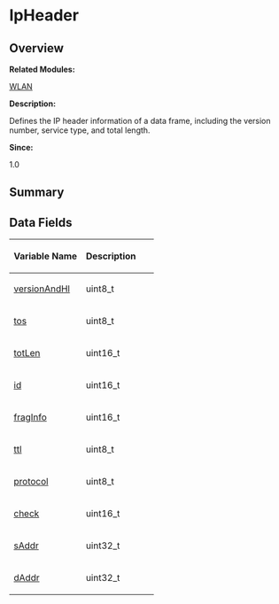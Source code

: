 # IpHeader<a name="ZH-CN_TOPIC_0000001055518094"></a>

## **Overview**<a name="section1973559391093531"></a>

**Related Modules:**

[WLAN](WLAN.md)

**Description:**

Defines the IP header information of a data frame, including the version number, service type, and total length. 

**Since:**

1.0

## **Summary**<a name="section1562540729093531"></a>

## Data Fields<a name="pub-attribs"></a>

<a name="table1348591861093531"></a>
<table><thead align="left"><tr id="row1749390429093531"><th class="cellrowborder" valign="top" width="50%" id="mcps1.1.3.1.1"><p id="p531585113093531"><a name="p531585113093531"></a><a name="p531585113093531"></a>Variable Name</p>
</th>
<th class="cellrowborder" valign="top" width="50%" id="mcps1.1.3.1.2"><p id="p1892422270093531"><a name="p1892422270093531"></a><a name="p1892422270093531"></a>Description</p>
</th>
</tr>
</thead>
<tbody><tr id="row1301313745093531"><td class="cellrowborder" valign="top" width="50%" headers="mcps1.1.3.1.1 "><p id="p1864638331093531"><a name="p1864638331093531"></a><a name="p1864638331093531"></a><a href="WLAN.md#gae31602cb3fb4f012749e6d44e73bd5bf">versionAndHl</a></p>
</td>
<td class="cellrowborder" valign="top" width="50%" headers="mcps1.1.3.1.2 "><p id="p1480194271093531"><a name="p1480194271093531"></a><a name="p1480194271093531"></a>uint8_t&nbsp;</p>
</td>
</tr>
<tr id="row1398876083093531"><td class="cellrowborder" valign="top" width="50%" headers="mcps1.1.3.1.1 "><p id="p476888228093531"><a name="p476888228093531"></a><a name="p476888228093531"></a><a href="WLAN.md#ga324f15b4a41342c026ce3ad253ed9498">tos</a></p>
</td>
<td class="cellrowborder" valign="top" width="50%" headers="mcps1.1.3.1.2 "><p id="p1438156934093531"><a name="p1438156934093531"></a><a name="p1438156934093531"></a>uint8_t&nbsp;</p>
</td>
</tr>
<tr id="row949233940093531"><td class="cellrowborder" valign="top" width="50%" headers="mcps1.1.3.1.1 "><p id="p1100499377093531"><a name="p1100499377093531"></a><a name="p1100499377093531"></a><a href="WLAN.md#ga35aa269c5b304d238c65aedaa28e3da5">totLen</a></p>
</td>
<td class="cellrowborder" valign="top" width="50%" headers="mcps1.1.3.1.2 "><p id="p1398129848093531"><a name="p1398129848093531"></a><a name="p1398129848093531"></a>uint16_t&nbsp;</p>
</td>
</tr>
<tr id="row1614726821093531"><td class="cellrowborder" valign="top" width="50%" headers="mcps1.1.3.1.1 "><p id="p1395160200093531"><a name="p1395160200093531"></a><a name="p1395160200093531"></a><a href="WLAN.md#ga2d5c09b859bc0faddc8a42339973bdd4">id</a></p>
</td>
<td class="cellrowborder" valign="top" width="50%" headers="mcps1.1.3.1.2 "><p id="p1586572862093531"><a name="p1586572862093531"></a><a name="p1586572862093531"></a>uint16_t&nbsp;</p>
</td>
</tr>
<tr id="row662797867093531"><td class="cellrowborder" valign="top" width="50%" headers="mcps1.1.3.1.1 "><p id="p1390654661093531"><a name="p1390654661093531"></a><a name="p1390654661093531"></a><a href="WLAN.md#gaf329df46f50a5dcf4dd87c103317401b">fragInfo</a></p>
</td>
<td class="cellrowborder" valign="top" width="50%" headers="mcps1.1.3.1.2 "><p id="p531157061093531"><a name="p531157061093531"></a><a name="p531157061093531"></a>uint16_t&nbsp;</p>
</td>
</tr>
<tr id="row1364695059093531"><td class="cellrowborder" valign="top" width="50%" headers="mcps1.1.3.1.1 "><p id="p1214135146093531"><a name="p1214135146093531"></a><a name="p1214135146093531"></a><a href="WLAN.md#gad380e64b2d33d75ce04d65126b54fb8f">ttl</a></p>
</td>
<td class="cellrowborder" valign="top" width="50%" headers="mcps1.1.3.1.2 "><p id="p2028029418093531"><a name="p2028029418093531"></a><a name="p2028029418093531"></a>uint8_t&nbsp;</p>
</td>
</tr>
<tr id="row1103657333093531"><td class="cellrowborder" valign="top" width="50%" headers="mcps1.1.3.1.1 "><p id="p521918308093531"><a name="p521918308093531"></a><a name="p521918308093531"></a><a href="WLAN.md#ga029ab0914b5854efe279e442aec3b423">protocol</a></p>
</td>
<td class="cellrowborder" valign="top" width="50%" headers="mcps1.1.3.1.2 "><p id="p1767281549093531"><a name="p1767281549093531"></a><a name="p1767281549093531"></a>uint8_t&nbsp;</p>
</td>
</tr>
<tr id="row1706151770093531"><td class="cellrowborder" valign="top" width="50%" headers="mcps1.1.3.1.1 "><p id="p781177568093531"><a name="p781177568093531"></a><a name="p781177568093531"></a><a href="WLAN.md#gaf3b4d16f68ab697df71ca8589f00397c">check</a></p>
</td>
<td class="cellrowborder" valign="top" width="50%" headers="mcps1.1.3.1.2 "><p id="p574151019093531"><a name="p574151019093531"></a><a name="p574151019093531"></a>uint16_t&nbsp;</p>
</td>
</tr>
<tr id="row1333430711093531"><td class="cellrowborder" valign="top" width="50%" headers="mcps1.1.3.1.1 "><p id="p1502042162093531"><a name="p1502042162093531"></a><a name="p1502042162093531"></a><a href="WLAN.md#ga22e36dfd118fbe9deee40135f87a0568">sAddr</a></p>
</td>
<td class="cellrowborder" valign="top" width="50%" headers="mcps1.1.3.1.2 "><p id="p1155422291093531"><a name="p1155422291093531"></a><a name="p1155422291093531"></a>uint32_t&nbsp;</p>
</td>
</tr>
<tr id="row1060992690093531"><td class="cellrowborder" valign="top" width="50%" headers="mcps1.1.3.1.1 "><p id="p1887911479093531"><a name="p1887911479093531"></a><a name="p1887911479093531"></a><a href="WLAN.md#ga5124eb108341354708e52775df8899ef">dAddr</a></p>
</td>
<td class="cellrowborder" valign="top" width="50%" headers="mcps1.1.3.1.2 "><p id="p788350029093531"><a name="p788350029093531"></a><a name="p788350029093531"></a>uint32_t&nbsp;</p>
</td>
</tr>
</tbody>
</table>

